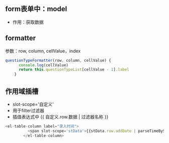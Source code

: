 ## form表单中：model

+ 作用：获取数据

## formatter

参数：row, column, cellValue，index



``` js
questionTypeFormatter(row, column, cellValue) {
      console.log(cellValue)
      return this.questionTypeList[cellValue - 1].label
    }
```

## 作用域插槽

+ slot-scope='自定义'
+ 用于filter过滤器
+ 插值表达式中 {{  自定义.row.数据 | 过滤器名称  }}

``` js
<el-table-column label="录入时间">
          <span slot-scope='stData'>{{stData.row.addDate | parseTimeByString}}</span>
        </el-table-column>
```

